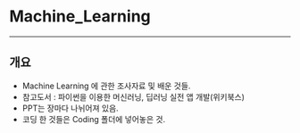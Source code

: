 # Machine_Learning

---

## 개요

- Machine Learning 에 관한 조사자료 및 배운 것들.
- 참고도서 : 파이썬을 이용한 머신러닝, 딥러닝 실전 앱 개발(위키북스)
- PPT는 장마다 나뉘어져 있음.
- 코딩 한 것들은 Coding 폴더에 넣어놓은 것.